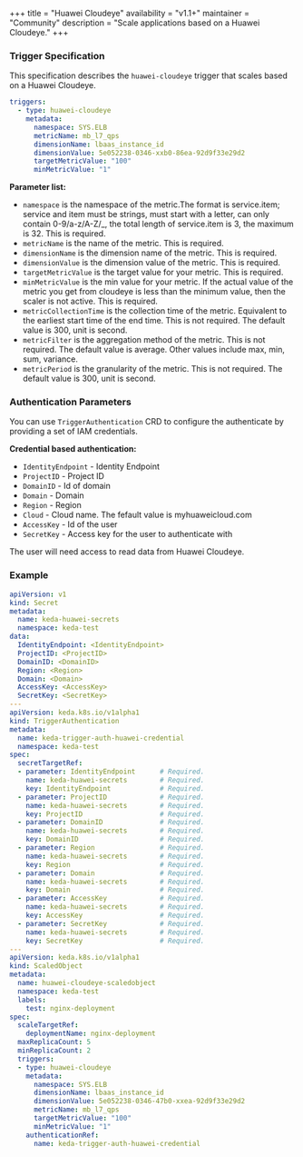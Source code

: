 +++
title = "Huawei Cloudeye"
availability = "v1.1+"
maintainer = "Community"
description = "Scale applications based on a Huawei Cloudeye."
+++

### Trigger Specification

This specification describes the `huawei-cloudeye` trigger that scales based on a Huawei Cloudeye.

```yaml
triggers:
  - type: huawei-cloudeye
    metadata:
      namespace: SYS.ELB                                    
      metricName: mb_l7_qps                                 
      dimensionName: lbaas_instance_id                      
      dimensionValue: 5e052238-0346-xxb0-86ea-92d9f33e29d2
      targetMetricValue: "100"
      minMetricValue: "1"
```

**Parameter list:**

- `namespace` is the namespace of the metric.The format is service.item; service and item must be strings, must start with a letter, can only contain 0-9/a-z/A-Z/_, the total length of service.item is 3, the maximum is 32. This is required.
- `metricName` is the name of the metric. This is required.
- `dimensionName` is the dimension name of the metric. This is required.
- `dimensionValue` is the dimension value of the metric. This is required.
- `targetMetricValue` is the target value for your metric. This is required.
- `minMetricValue` is the min value for your metric. If the actual value of the metric you get from cloudeye is less than the minimum value, then the scaler is not active. This is required.
- `metricCollectionTime` is the collection time of the metric. Equivalent to the earliest start time of the end time. This is not required. The default value is 300, unit is second.
- `metricFilter` is the aggregation method of the metric. This is not required. The default value is average. Other values ​​include max, min, sum, variance.
- `metricPeriod` is the granularity of the metric. This is not required. The default value is 300, unit is second.

### Authentication Parameters

You can use `TriggerAuthentication` CRD to configure the authenticate by providing a set of IAM credentials.

**Credential based authentication:**

- `IdentityEndpoint` - Identity Endpoint
- `ProjectID` - Project ID
- `DomainID` - Id of domain
- `Domain` - Domain
- `Region` - Region
- `Cloud` - Cloud name. The fefault value is myhuaweicloud.com
- `AccessKey` - Id of the user
- `SecretKey` - Access key for the user to authenticate with

The user will need access to read data from Huawei Cloudeye.

### Example

```yaml
apiVersion: v1
kind: Secret
metadata:
  name: keda-huawei-secrets 
  namespace: keda-test
data:
  IdentityEndpoint: <IdentityEndpoint>
  ProjectID: <ProjectID>
  DomainID: <DomainID>
  Region: <Region>
  Domain: <Domain>
  AccessKey: <AccessKey>
  SecretKey: <SecretKey>
--- 
apiVersion: keda.k8s.io/v1alpha1
kind: TriggerAuthentication
metadata:
  name: keda-trigger-auth-huawei-credential
  namespace: keda-test
spec:
  secretTargetRef:
  - parameter: IdentityEndpoint      # Required.
    name: keda-huawei-secrets        # Required.
    key: IdentityEndpoint            # Required.
  - parameter: ProjectID             # Required.
    name: keda-huawei-secrets        # Required.
    key: ProjectID                   # Required.       
  - parameter: DomainID              # Required.
    name: keda-huawei-secrets        # Required.
    key: DomainID                    # Required.
  - parameter: Region                # Required.
    name: keda-huawei-secrets        # Required.
    key: Region                      # Required.   
  - parameter: Domain                # Required.
    name: keda-huawei-secrets        # Required.
    key: Domain                      # Required.
  - parameter: AccessKey             # Required.
    name: keda-huawei-secrets        # Required.
    key: AccessKey                   # Required.
  - parameter: SecretKey             # Required.
    name: keda-huawei-secrets        # Required.
    key: SecretKey                   # Required.    
---
apiVersion: keda.k8s.io/v1alpha1
kind: ScaledObject
metadata:
  name: huawei-cloudeye-scaledobject
  namespace: keda-test
  labels:
    test: nginx-deployment
spec:
  scaleTargetRef:
    deploymentName: nginx-deployment
  maxReplicaCount: 5
  minReplicaCount: 2
  triggers:
  - type: huawei-cloudeye
    metadata:
      namespace: SYS.ELB
      dimensionName: lbaas_instance_id
      dimensionValue: 5e052238-0346-47b0-xxea-92d9f33e29d2
      metricName: mb_l7_qps
      targetMetricValue: "100"
      minMetricValue: "1"  
    authenticationRef:
      name: keda-trigger-auth-huawei-credential
```
